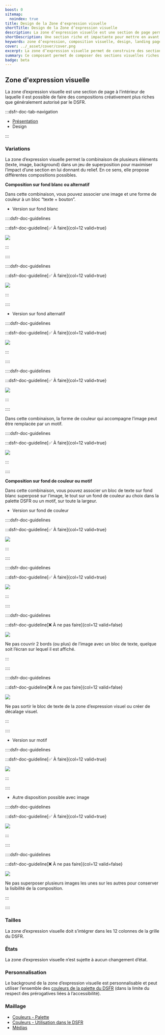 ```yaml
---
boost: 0
sitemap:
  noindex: true
title: Design de la Zone d'expression visuelle
shortTitle: Design de la Zone d’expression visuelle
description: La zone d’expression visuelle est une section de page permettant des compositions créatives pour maximiser l’impact d’un message ou d’une action sur certaines pages clés.
shortDescription: Une section riche et impactante pour mettre en avant un message ou une action.
keywords: zone d’expression, composition visuelle, design, landing page, page d’accueil, campagne, impact, interface, DSFR, accessibilité
cover: ../_asset/cover/cover.png
excerpt: La zone d’expression visuelle permet de construire des sections fortes et distinctives pour mettre en avant un message ou une action dans des pages stratégiques.
summary: Ce composant permet de composer des sections visuelles riches pour les pages d’accueil, de campagne ou de démarrage d’un parcours. Il autorise des mises en page plus expressives que le reste du DSFR tout en respectant des règles strictes de lisibilité et de cohérence. La zone d’expression visuelle combine textes, images et arrière-plans personnalisables pour générer de l’impact sans nuire à l’accessibilité ni à la simplicité des interfaces de l’État.
badge: beta
---
```


## Zone d'expression visuelle

La zone d’expression visuelle est une section de page à l’intérieur de laquelle il est possible de faire des compositions créativement plus riches que généralement autorisé par le DSFR.

:::dsfr-doc-tab-navigation

- [Présentation](../index.md)
- Design

:::

### Variations

La zone d’expression visuelle permet la combinaison de plusieurs éléments (texte, image, background) dans un jeu de superposition pour maximiser l’impact d’une section en lui donnant du relief. En ce sens, elle propose différentes compositions possibles.

**Composition sur fond blanc ou alternatif**

Dans cette combinaison, vous pouvez associer une image et une forme de couleur à un bloc “texte + bouton”.

- Version sur fond blanc

::::dsfr-doc-guidelines

:::dsfr-doc-guideline[✅ À faire]{col=12 valid=true}

![](../_asset/variation/do-1.png)

:::

::::


::::dsfr-doc-guidelines

:::dsfr-doc-guideline[✅ À faire]{col=12 valid=true}

![](../_asset/variation/do-2.png)

:::

::::

- Version sur fond alternatif

::::dsfr-doc-guidelines

:::dsfr-doc-guideline[✅ À faire]{col=12 valid=true}

![](../_asset/variation/do-3.png)

:::

::::

::::dsfr-doc-guidelines

:::dsfr-doc-guideline[✅ À faire]{col=12 valid=true}

![](../_asset/variation/do-4.png)

:::

::::

Dans cette combinaison, la forme de couleur qui accompagne l’image peut être remplacée par un motif.

::::dsfr-doc-guidelines

:::dsfr-doc-guideline[✅ À faire]{col=12 valid=true}

![](../_asset/variation/do-5.png)

:::

::::

**Composition sur fond de couleur ou motif**

Dans cette combinaison, vous pouvez associer un bloc de texte sur fond blanc superposé sur l’image, le tout sur un fond de couleur au choix dans la palette DSFR ou un motif, sur toute la largeur.

- Version sur fond de couleur

::::dsfr-doc-guidelines

:::dsfr-doc-guideline[✅ À faire]{col=12 valid=true}

![](../_asset/variation/do-6.png)

:::

::::

::::dsfr-doc-guidelines

:::dsfr-doc-guideline[✅ À faire]{col=12 valid=true}

![](../_asset/variation/do-7.png)

:::

::::

::::dsfr-doc-guidelines

:::dsfr-doc-guideline[❌ À ne pas faire]{col=12 valid=false}

![](../_asset/variation/dont-1.png)

Ne pas couvrir 2 bords (ou plus) de l’image avec un bloc de texte, quelque soit l’écran sur lequel il est affiché.

:::

::::


::::dsfr-doc-guidelines

:::dsfr-doc-guideline[❌ À ne pas faire]{col=12 valid=false}

![](../_asset/variation/dont-2.png)

Ne pas sortir le bloc de texte de la zone d’expression visuel ou créer de décalage visuel.

:::

::::


- Version sur motif

::::dsfr-doc-guidelines

:::dsfr-doc-guideline[✅ À faire]{col=12 valid=true}

![](../_asset/variation/do-8.png)

:::

::::

- Autre disposition possible avec image

::::dsfr-doc-guidelines

:::dsfr-doc-guideline[✅ À faire]{col=12 valid=true}

![](../_asset/variation/do-9.png)

:::

::::

::::dsfr-doc-guidelines

:::dsfr-doc-guideline[❌ À ne pas faire]{col=12 valid=false}

![](../_asset/variation/dont-3.png)

Ne pas superposer plusieurs images les unes sur les autres pour conserver la lisibilité de la composition.

:::

::::

### Tailles

La zone d’expression visuelle doit s’intégrer dans les 12 colonnes de la grille du DSFR.

### États

La zone d’expression visuelle n’est sujette à aucun changement d’état.

### Personnalisation

Le background de la zone d’expression visuelle est personnalisable et peut utiliser l’ensemble des [couleurs de la palette du DSFR](../../../../../core/_part/doc/palette/index.md) (dans la limite du respect des prérogatives liées à l’accessibilité).

### Maillage

- [Couleurs - Palette](../../../../../core/_part/doc/palette/index.md)
- [Couleurs - Utilisation dans le DSFR](../../../../../core/_part/doc/color/index.md)
- [Médias](../../../../../core/_part/doc/media/index.md)
